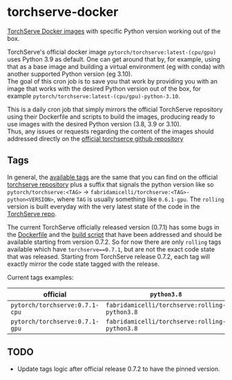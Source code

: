 # torchserve-docker
[TorchServe Docker images](https://hub.docker.com/r/fabridamicelli/torchserve) with specific Python version working out of the box.

TorchServe's official docker image `pytorch/torchserve:latest-(cpu/gpu)` uses Python 3.9 as default.
One can get around that by, for example, using that as a base image and building a virtual environment (eg with conda) with another supported Python version (eg 3.10).  
The goal of this cron job is to save you that work by providing you with an image that works with the desired Python version out of the box, for example `pytorch/torchserve:latest-(cpu/gpu)-python-3.10`.  

This is a daily cron job that simply mirrors the official TorchServe repository using their Dockerfile and scripts to build the images, producing ready to use images with the desired Python version (3.8, 3.9 or 3.10).  
Thus, any issues or requests regarding the content of the images should addressed directly on the [official torchserce github repository](https://github.com/pytorch/serve)


## Tags
In general, the [available tags](https://hub.docker.com/r/fabridamicelli/torchserve) are the same that you can find on the official [torchserve repository](https://hub.docker.com/r/pytorch/torchserve/tags) plus a suffix that signals the python version like so `pytorch/torchserve:<TAG>` -> `fabridamicelli/torchserve:<TAG>-python<VERSION>`, where `TAG` is usually something like `0.6.1-gpu`.
The `rolling` version is built everyday with the very latest state of the code in the [TorchServe repo](https://github.com/pytorch/serve).

The current TorchServe officially released version (0.7.1) has some bugs in the [Dockerfile](https://github.com/pytorch/serve/pull/2202) and the [build script](https://github.com/pytorch/serve/pull/2226) that have been addressed and should be available starting from version 0.7.2.
So for now there are only `rolling` tags available which have `torchserve==0.7.1`, but are not the exact code state that was released.
Starting from TorchServe release 0.7.2, each tag will exactly mirror the code state tagged with the release.


Current tags examples:

| official                      |               `python3.8`                    |                `python3.9`                   |                    `python3.10`                |
| ---- | ---- | ---- | ---- |
|`pytorch/torchserve:0.7.1-cpu` |`fabridamicelli/torchserve:rolling-python3.8` |`fabridamicelli/torchserve:rolling-python3.9` | `fabridamicelli/torchserve:rolling-python3.10` |
|`pytorch/torchserve:0.7.1-gpu` |`fabridamicelli/torchserve:rolling-python3.8` |`fabridamicelli/torchserve:rolling-python3.9` | `fabridamicelli/torchserve:rolling-python3.10` |


## TODO
- Update tags logic after official release 0.7.2 to have the pinned version.
